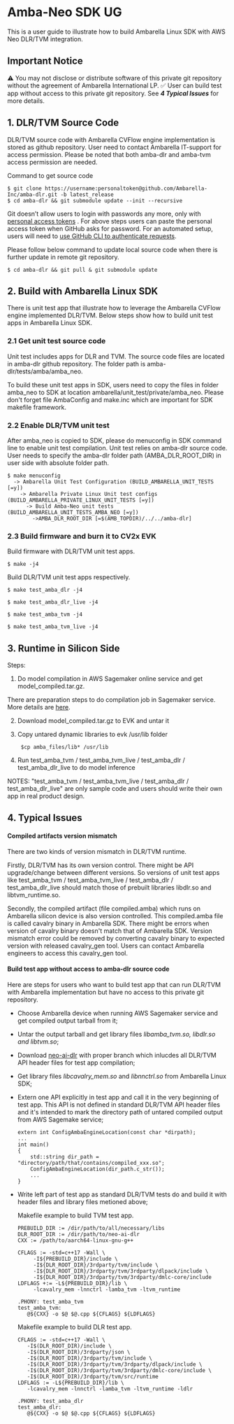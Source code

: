 ﻿# Amba-Neo SDK UG

This is a user guide to illustrate how to build Ambarella Linux SDK with AWS Neo DLR/TVM integration.

## Important Notice
:warning: You may not disclose or distribute software of this private git repository without the agreement of Ambarella International LP.
:white_check_mark: User can build test app without access to this private git repository. See ***4 Typical Issues*** for more details.

##

## 1. DLR/TVM Source Code

DLR/TVM source code with Ambarella CVFlow engine implementation is stored as github repository. User need to contact Ambarella IT-support for access permission. Please be noted that both amba-dlr and amba-tvm access permission are needed.

Command to get source code

	$ git clone https://username:personaltoken@github.com/Ambarella-Inc/amba-dlr.git -b latest_release
	$ cd amba-dlr && git submodule update --init --recursive

Git doesn’t allow users to login with passwords any more, only with [personal access tokens](https://docs.github.com/en/authentication/keeping-your-account-and-data-secure/creating-a-personal-access-token) . For above steps users can paste the personal access token when GitHub asks for password. For an automated setup, users will need to [use GitHub CLI to authenticate requests](https://docs.github.com/en/get-started/getting-started-with-git/caching-your-github-credentials-in-git).

Please follow below command to update local source code when there is further update in remote git repository.

	$ cd amba-dlr && git pull & git submodule update

## 2. Build with Ambarella Linux SDK

There is unit test app that illustrate how to leverage the Ambarella CVFlow engine implemented DLR/TVM. Below steps show how to build unit test apps in Ambarella Linux SDK.

### 2.1 Get unit test source code

Unit test includes apps for DLR and TVM. The source code files are located in amba-dlr github repository. The folder path is amba-dlr/tests/amba/amba_neo.

To build these unit test apps in SDK, users need to copy the files in folder amba_neo to SDK at location ambarella/unit_test/private/amba_neo. Please don't forget file AmbaConfig and make.inc which are important for SDK makefile framework.

### 2.2 Enable DLR/TVM unit test

After amba_neo is copied to SDK, please do menuconfig in SDK command line to enable unit test compilation. Unit test relies on amba-dlr source code. User needs to specify the amba-dlr folder path (AMBA_DLR_ROOT_DIR) in user side with absolute folder path.

	$ make menuconfig  
	  -> Ambarella Unit Test Configuration (BUILD_AMBARELLA_UNIT_TESTS [=y])  
	    -> Ambarella Private Linux Unit test configs (BUILD_AMBARELLA_PRIVATE_LINUX_UNIT_TESTS [=y])  
	      -> Build Amba-Neo unit tests (BUILD_AMBARELLA_UNIT_TESTS_AMBA_NEO [=y])  
	        ->AMBA_DLR_ROOT_DIR [=$(AMB_TOPDIR)/../../amba-dlr]

### 2.3 Build firmware and burn it to CV2x EVK

Build firmware with DLR/TVM unit test apps.

	$ make -j4

Build DLR/TVM unit test apps respectively.

	$ make test_amba_dlr -j4

	$ make test_amba_dlr_live -j4

	$ make test_amba_tvm -j4

	$ make test_amba_tvm_live -j4


##  3. Runtime in Silicon Side

Steps:

1. Do model compilation in AWS Sagemaker online service and get model_compiled.tar.gz.

There are preparation steps to do compilation job in Sagemaker service. More details are [here](https://docs.aws.amazon.com/sagemaker/latest/dg/neo-troubleshooting-target-devices-ambarella.html).

2. Download model_compiled.tar.gz to EVK and untar it

3. Copy untared dynamic libraries to evk /usr/lib folder

		$cp amba_files/lib* /usr/lib

4. Run test_amba_tvm / test_amba_tvm_live / test_amba_dlr / test_amba_dlr_live to do model inference

NOTES: "test_amba_tvm / test_amba_tvm_live / test_amba_dlr / test_amba_dlr_live" are only sample code and users should write their own app in real product design.


## 4. Typical Issues

#### Compiled artifacts version mismatch
There are two kinds of version mismatch in DLR/TVM runtime.

Firstly, DLR/TVM has its own version control. There might be API upgrade/change between different versions. So versions of unit test apps like test_amba_tvm / test_amba_tvm_live / test_amba_dlr / test_amba_dlr_live should match those of prebuilt libraries libdlr.so and libtvm_runtime.so.

Secondly, the compiled artifact (file compiled.amba) which runs on Ambarella silicon device is also version controlled. This compiled.amba file is called cavalry binary in Ambarella SDK. There might be errors when version of cavalry binary doesn't match that of Ambarella SDK. Version mismatch error could be removed by converting cavalry binary to expected version with released cavalry_gen tool. Users can contact Ambarella engineers to access this cavalry_gen tool.

#### Build test app without access to amba-dlr source code
Here are steps for users who want to build test app that can run DLR/TVM with Ambarella implementation but have no access to this private git repository.

 - Choose Ambarella device when running AWS Sagemaker service and get compiled output tarball from it;
 - Untar the output tarball and get library files *libamba_tvm.so, libdlr.so and libtvm.so*;
 - Download [neo-ai-dlr](https://github.com/neo-ai/neo-ai-dlr) with proper branch which inlucdes all DLR/TVM API header files for test app compilation;
 - Get library files *libcavalry_mem.so* and *libnnctrl.so* from Ambarella Linux SDK;
 - Extern one API explicitly in test app and call it in the very beginning of test app. This API is not defined in standard DLR/TVM API header files and it's intended to mark the directory path of untared compiled output from AWS Sagemake service;

       extern int ConfigAmbaEngineLocation(const char *dirpath);
       ...
       int main()
       {
	       std::string dir_path = "directory/path/that/contains/compiled_xxx.so";
	       ConfigAmbaEngineLocation(dir_path.c_str());
	       ...
       }

 - Write left part of test app as standard DLR/TVM tests do and build it with header files and library files metioned above;

	 Makefile example to build TVM test app.

	   PREBUILD_DIR := /dir/path/to/all/necessary/libs
	   DLR_ROOT_DIR := /dir/path/to/neo-ai-dlr
	   CXX := /path/to/aarch64-linux-gnu-g++

	   CFLAGS := -std=c++17 -Wall \
		    -I${PREBUILD_DIR}/include \
		    -I${DLR_ROOT_DIR}/3rdparty/tvm/include \
		    -I${DLR_ROOT_DIR}/3rdparty/tvm/3rdparty/dlpack/include \
		    -I${DLR_ROOT_DIR}/3rdparty/tvm/3rdparty/dmlc-core/include
	   LDFLAGS +:= -L${PREBUILD_DIR}/lib \
		    -lcavalry_mem -lnnctrl -lamba_tvm -ltvm_runtime

	   .PHONY: test_amba_tvm
	   test_amba_tvm:
		  @${CXX} -o $@ $@.cpp ${CFLAGS} ${LDFLAGS}

	Makefile example to build DLR test app.

	   CFLAGS := -std=c++17 -Wall \
		  -I$(DLR_ROOT_DIR)/include \
		  -I$(DLR_ROOT_DIR)/3rdparty/json \
		  -I$(DLR_ROOT_DIR)/3rdparty/tvm/include \
		  -I$(DLR_ROOT_DIR)/3rdparty/tvm/3rdparty/dlpack/include \
		  -I$(DLR_ROOT_DIR)/3rdparty/tvm/3rdparty/dmlc-core/include \
		  -I$(DLR_ROOT_DIR)/3rdparty/tvm/src/runtime
	   LDFLAGS := -L${PREBUILD_DIR}/lib \
		  -lcavalry_mem -lnnctrl -lamba_tvm -ltvm_runtime -ldlr

	   .PHONY: test_amba_dlr
	   test_amba_dlr:
		  @${CXX} -o $@ $@.cpp ${CFLAGS} ${LDFLAGS}



